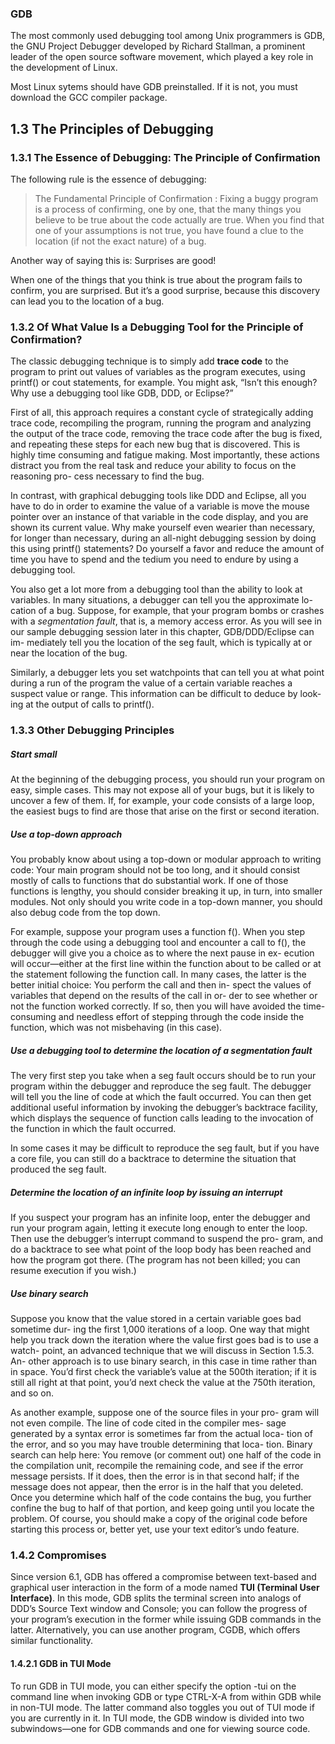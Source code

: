 ### GDB

The most commonly used debugging tool among Unix programmers is GDB, the GNU Project Debugger developed by Richard Stallman, a prominent leader of the open source software movement, which played a key role in the development of Linux.

Most Linux sytems should have GDB preinstalled. If it is not, you must download the GCC compiler package.

## 1.3 The Principles of Debugging

### 1.3.1 The Essence of Debugging: The Principle of Confirmation

The following rule is the essence of debugging: 

> The Fundamental Principle of Confirmation : Fixing a buggy program is a process of confirming, one by one, that the many things you believe to be true about the code actually are true. When you find that one of your assumptions is not true, you have found a clue to the location (if not the exact nature) of a bug.

Another way of saying this is: Surprises are good!

When one of the things that you think is true about the program fails to confirm, you are surprised. But it’s a good surprise, because this discovery can lead you to the location of a bug.

### 1.3.2 Of What Value Is a Debugging Tool for the Principle of Confirmation?

The classic debugging technique is to simply add __trace code__ to the program to print out values of variables as the program executes, using printf() or cout statements, for example. You might ask, “Isn’t this enough? Why use a debugging tool like GDB, DDD, or Eclipse?”

First of all, this approach requires a constant cycle of strategically adding trace code, recompiling the program, running the program and analyzing the output of the trace code, removing the trace code after the bug is fixed, and repeating these steps for each new bug that is discovered. This is highly time consuming and fatigue making. Most importantly, these actions distract you from the real task and reduce your ability to focus on the reasoning pro- cess necessary to find the bug.

In contrast, with graphical debugging tools like DDD and Eclipse, all you have to do in order to examine the value of a variable is move the mouse pointer over an instance of that variable in the code display, and you are shown its current value. Why make yourself even wearier than necessary, for longer than necessary, during an all-night debugging session by doing this using printf() statements? Do yourself a favor and reduce the amount of time you have to spend and the tedium you need to endure by using a debugging tool.

You also get a lot more from a debugging tool than the ability to look at variables. In many situations, a debugger can tell you the approximate lo- cation of a bug. Suppose, for example, that your program bombs or crashes with a _segmentation fault_, that is, a memory access error. As you will see in our sample debugging session later in this chapter, GDB/DDD/Eclipse can im- mediately tell you the location of the seg fault, which is typically at or near the location of the bug.

Similarly, a debugger lets you set watchpoints that can tell you at what point during a run of the program the value of a certain variable reaches a suspect value or range. This information can be difficult to deduce by look- ing at the output of calls to printf().

### 1.3.3 Other Debugging Principles

##### Start small

At the beginning of the debugging process, you should run your program on easy, simple cases. This may not expose all of your bugs, but it is likely to uncover a few of them. If, for example, your code consists of a large loop, the easiest bugs to find are those that arise on the first or second iteration.

##### Use a top-down approach 

You probably know about using a top-down or modular approach to writing code: Your main program should not be too long, and it should consist mostly of calls to functions that do substantial work. If one of those functions is lengthy, you should consider breaking it up, in turn, into smaller modules. Not only should you write code in a top-down manner, you should also debug code from the top down. 

For example, suppose your program uses a function f(). When you step through the code using a debugging tool and encounter a call to f(), the debugger will give you a choice as to where the next pause in ex- ecution will occur—either at the first line within the function about to be called or at the statement following the function call. In many cases, the latter is the better initial choice: You perform the call and then in- spect the values of variables that depend on the results of the call in or- der to see whether or not the function worked correctly. If so, then you will have avoided the time-consuming and needless effort of stepping through the code inside the function, which was not misbehaving (in this case).

##### Use a debugging tool to determine the location of a segmentation fault

The very first step you take when a seg fault occurs should be to run your program within the debugger and reproduce the seg fault. The debugger will tell you the line of code at which the fault occurred. You can then get additional useful information by invoking the debugger’s backtrace facility, which displays the sequence of function calls leading to the invocation of the function in which the fault occurred.

In some cases it may be difficult to reproduce the seg fault, but if you have a core file, you can still do a backtrace to determine the situation that produced the seg fault. 

##### Determine the location of an infinite loop by issuing an interrupt

If you suspect your program has an infinite loop, enter the debugger and run your program again, letting it execute long enough to enter the loop. Then use the debugger’s interrupt command to suspend the pro- gram, and do a backtrace to see what point of the loop body has been reached and how the program got there. (The program has not been killed; you can resume execution if you wish.)

##### Use binary search

Suppose you know that the value stored in a certain variable goes bad sometime dur- ing the first 1,000 iterations of a loop. One way that might help you track down the iteration where the value first goes bad is to use a watch- point, an advanced technique that we will discuss in Section 1.5.3. An- other approach is to use binary search, in this case in time rather than in space. You’d first check the variable’s value at the 500th iteration; if it is still all right at that point, you’d next check the value at the 750th iteration, and so on.

As another example, suppose one of the source files in your pro- gram will not even compile. The line of code cited in the compiler mes- sage generated by a syntax error is sometimes far from the actual loca- tion of the error, and so you may have trouble determining that loca- tion. Binary search can help here: You remove (or comment out) one half of the code in the compilation unit, recompile the remaining code, and see if the error message persists. If it does, then the error is in that second half; if the message does not appear, then the error is in the half that you deleted. Once you determine which half of the code contains the bug, you further confine the bug to half of that portion, and keep going until you locate the problem. Of course, you should make a copy of the original code before starting this process or, better yet, use your text editor’s undo feature.

### 1.4.2 Compromises

Since version 6.1, GDB has offered a compromise between text-based and graphical user interaction in the form of a mode named __TUI (Terminal User Interface)__. In this mode, GDB splits the terminal screen into analogs of DDD’s Source Text window and Console; you can follow the progress of your program’s execution in the former while issuing GDB commands in the latter. Alternatively, you can use another program, CGDB, which offers similar functionality.

#### 1.4.2.1 GDB in TUI Mode

To run GDB in TUI mode, you can either specify the option -tui on the command line when invoking GDB or type CTRL-X-A from within GDB while in non-TUI mode. The latter command also toggles you out of TUI mode if you are currently in it. In TUI mode, the GDB window is divided into two subwindows—one for GDB commands and one for viewing source code. 











